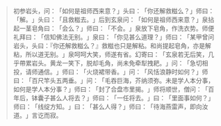 
> 初参岩头，问：​「如何是祖师西来意？​」头曰：​「你还解救糍么？​」师曰：​「解。​」头曰：​「且救糍去。​」后到玄泉问：​「如何是祖师西来意？​」泉拈起一茎皂角曰：​「会么？​」师曰：​「不会。​」泉放下皂角，作洗衣势。师便礼拜曰：​「信知佛法无别。​」泉曰：​「你见甚么道理？​」师曰：​「某甲曾问岩头，头曰：『你还解救糍么？』救糍也只是解粘。和尚提起皂角，亦是解粘，所以道无别。​」泉呵呵大笑，师遂有省。幻寄曰：​「玄泉若无后笑，几乎帶累岩头。黄龙一笑下，脱却毛角，尚未免牵犁拽耙。​」问：​「急切相投，请师通信。​」师曰：​「火烧裙带香。​」问：​「风恬浪静时如何？​」师曰：​「百尺竿头五两垂。​」问：​「毛吞巨海，芥纳须弥。未是学人本分事，如何是学人本分事？​」师曰：​「封了合盘市里揭。​」师将顺世，僧问：​「百年后，钵囊子甚么人将去？​」师曰：​「一任将去。​」曰：​「里面事如何？​」师曰：​「线绽方知。​」曰：​「甚么人得？​」师曰：​「待海燕雷声，即向汝道。​」言讫而寂。
